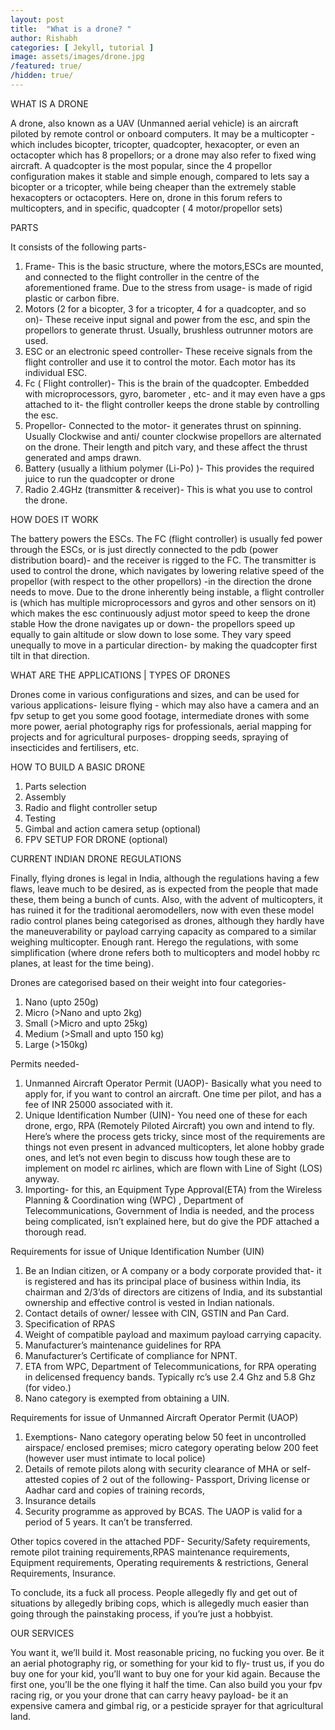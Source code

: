 ```yaml
---
layout: post
title:  "What is a drone? "
author: Rishabh
categories: [ Jekyll, tutorial ]
image: assets/images/drone.jpg
/featured: true/
/hidden: true/
---
```

WHAT IS A DRONE

A drone, also known as a UAV (Unmanned aerial vehicle) is an aircraft piloted by remote control or onboard computers. It may be a multicopter -which includes bicopter, tricopter, quadcopter, hexacopter, or even an octacopter which has 8 propellors; or a drone may also refer to fixed wing aircraft.
A quadcopter is the most popular, since the 4 propellor configuration makes it stable and simple enough, compared to lets say a bicopter or a tricopter, while being cheaper than the extremely stable hexacopters or octacopters. Here on, drone in this forum refers to multicopters, and in specific, quadcopter ( 4 motor/propellor sets)



PARTS

It consists of the following parts-
1. Frame- This is the basic structure, where the motors,ESCs are mounted, and connected to the flight controller in the centre of the aforementioned frame. Due to the stress from usage- is made of rigid plastic or carbon fibre.
2. Motors (2 for a bicopter, 3 for a tricopter, 4 for a quadcopter, and so on)- These receive input signal and power from the esc, and spin the propellors to generate thrust. Usually, brushless outrunner motors are used.
3. ESC or an electronic speed controller- These receive signals from the flight controller and use it to control the motor. Each motor has its individual ESC.
4. Fc (	Flight controller)- This is the brain of the quadcopter. Embedded with microprocessors, gyro, barometer , etc- and it may even have a gps attached to it- the flight controller keeps the drone stable by controlling the esc.
5. Propellor- Connected to the motor- it generates thrust on spinning. Usually Clockwise and anti/ counter clockwise propellors are alternated on the drone. Their length and pitch vary, and these affect the thrust generated and amps drawn. 
6. Battery (usually a lithium polymer (Li-Po) )- This provides the required juice to run the quadcopter or drone
7. Radio 2.4GHz (transmitter & receiver)- This is what you use to control the drone.



HOW DOES IT WORK

The battery powers the ESCs. The FC (flight controller) is usually fed power through the ESCs, or is just directly connected to the pdb (power distribution board)- and the receiver is rigged to the FC.
The transmitter is used to control the drone, which navigates by lowering relative speed of the propellor (with respect to the other propellors) -in the direction the drone needs to move. Due to the drone inherently being instable, a flight controller is (which has multiple microprocessors and gyros and other sensors on it) which makes the esc continuously adjust motor speed to keep the drone stable
How the drone navigates up or down- the propellors speed up equally to gain altitude or slow down to lose some. They vary speed unequally to move in a particular direction- by making the quadcopter first tilt in that direction.



WHAT ARE THE APPLICATIONS | TYPES OF DRONES

Drones come in various configurations and sizes, and can be used for various
applications- leisure flying - which may also have a camera and an fpv setup to get you some good footage, intermediate drones with some more power, aerial photography rigs for professionals, aerial mapping for projects and for agricultural purposes- dropping seeds, spraying of insecticides and fertilisers, etc.




HOW TO BUILD A BASIC DRONE

1. Parts selection
2. Assembly
3. Radio and flight controller setup
4. Testing
5. Gimbal and action camera setup (optional)
6. FPV SETUP FOR DRONE (optional)




CURRENT INDIAN DRONE REGULATIONS

Finally, flying drones is legal in India, although the regulations having a few flaws, leave much to be desired, as is expected from the people that made these, them being a bunch of cunts. Also, with the advent of multicopters, it has ruined it for the traditional aeromodellers, now with even these model radio control planes being categorised as drones, although they hardly have the maneuverability or payload carrying capacity as compared to a similar weighing multicopter.
Enough rant. 
Herego the regulations, with some simplification (where drone refers both to multicopters and model hobby rc planes, at least for the time being).

Drones are categorised based on their weight into four categories- 
1. Nano (upto 250g)
2. Micro (>Nano and upto 2kg)
3. Small (>Micro and upto 25kg)
4. Medium (>Small and upto 150 kg)
5. Large (>150kg)
	
Permits needed- 
1. Unmanned Aircraft Operator Permit (UAOP)- Basically what you need to apply for, if you want to control an aircraft. One time per pilot, and has a fee of INR 25000 associated with it.
2. Unique Identification Number (UIN)- You need one of these for each drone, ergo,  RPA (Remotely Piloted Aircraft) you own and intend to fly. Here’s where the process gets tricky, since most of the requirements are things not even present in advanced multicopters, let alone hobby grade ones, and let’s not even begin to discuss how tough these are to implement on model rc airlines, which are flown with Line of Sight (LOS) anyway.
3. Importing- for this, an Equipment Type Approval(ETA) from the Wireless Planning & Coordination wing (WPC) , Department of Telecommunications, Government of India is needed, and the process being complicated, isn’t explained here, but do give the PDF attached a thorough read.

Requirements for issue of Unique Identification Number (UIN)
1. Be an Indian citizen, or
A company or a body corporate provided that- it is registered and has its principal place of business within India, its chairman and 2/3’ds of directors are citizens of India, and its substantial ownership and effective control is vested in Indian nationals.
2. Contact details of owner/ lessee with CIN, GSTIN and Pan Card.
3. Specification of RPAS
4. Weight of compatible payload and maximum payload carrying capacity.
5. Manufacturer’s maintenance guidelines for RPA
6. Manufacturer’s Certificate of compliance for NPNT.
7. ETA from WPC, Department of Telecommunications, for RPA operating in delicensed frequency bands. Typically rc’s use 2.4 Ghz and 5.8 Ghz (for video.)
8. Nano category is exempted from obtaining a UIN.  

Requirements for issue of Unmanned Aircraft Operator Permit (UAOP)
1. Exemptions- Nano category operating below 50 feet in uncontrolled airspace/ enclosed premises; micro category operating below 200 feet (however user must intimate to local police)
2. Details of remote pilots along with security clearance of MHA or self-attested copies of 2 out of the following- Passport, Driving license or Aadhar card and copies of training records,
3. Insurance details
4. Security programme as approved by BCAS.
The UAOP is valid for a period of 5 years. It can’t be transferred.

Other topics covered in the attached PDF- Security/Safety requirements, remote pilot training requirements,RPAS maintenance requirements, Equipment requirements, Operating requirements & restrictions, General Requirements, Insurance. 

To conclude, its a fuck all process. People allegedly fly and get out of situations by allegedly bribing cops, which is allegedly much easier than going through the painstaking process, if you’re just a hobbyist.




OUR SERVICES

You want it, we’ll build it. Most reasonable pricing, no fucking you over.
Be it an aerial photography rig, or something for your kid to fly- trust us, if you do buy one for your kid, you’ll want to buy one for your kid again. Because the first one, you’ll be the one flying it half the time.
Can also build you your fpv racing rig, or you your drone that can carry heavy payload- be it an expensive camera and gimbal rig, or a pesticide sprayer for that agricultural land.


  


 
